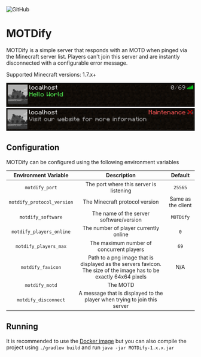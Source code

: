 <img alt="GitHub" src="https://img.shields.io/github/license/Almighty-Satan/MOTDify?style=flat-square">

# MOTDify

MOTDify is a simple server that responds with an MOTD when pinged via the Minecraft server list.
Players can't join this server and are instantly disconnected with a configurable error message.

Supported Minecraft versions: 1.7.x+

<img src="https://github.com/Almighty-Satan/MOTDify/blob/master/images/image0.png">
<img src="https://github.com/Almighty-Satan/MOTDify/blob/master/images/image1.png">

## Configuration
MOTDify can be configured using the following environment variables

|Environment Variable|Description|Default|
|:-------:|:----------------:|:--------:|
|`motdify_port`|The port where this server is listening|`25565`|
|`motdify_protocol_version`|The Minecraft protocol version|Same as the client|
|`motdify_software`|The name of the server software/version|`MOTDify`|
|`motdify_players_online`|The number of player currently online|`0`|
|`motdify_players_max`|The maximum number of concurrent players|`69`|
|`motdify_favicon`|Path to a png image that is displayed as the servers favicon. The size of the image has to be exactly 64x64 pixels|N/A|
|`motdify_motd`|The MOTD|
|`motdify_disconnect`|A message that is displayed to the player when trying to join this server|

## Running
It is recommended to use the [Docker image](https://hub.docker.com/r/almightysatan/motdify) but you can also compile the project
using `./gradlew build` and run `java -jar MOTDify-1.x.x.jar`
